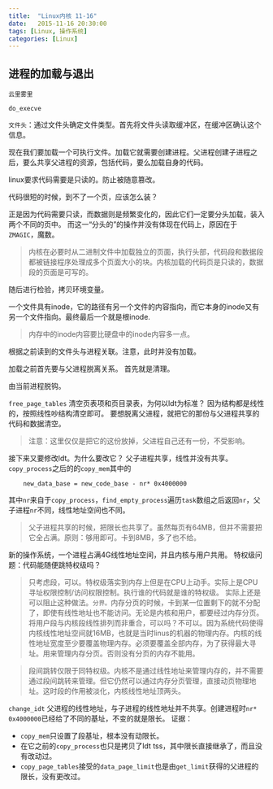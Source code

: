 ```yaml
---
title:  "Linux内核 11-16"
date:   2015-11-16 20:30:00
tags: [Linux, 操作系统]
categories: [Linux]
---
```


## 进程的加载与退出

`云里雾里`

`do_execve`

`文件头`：通过文件头确定文件类型。首先将文件头读取缓冲区，在缓冲区确认这个信息。

现在我们要加载一个可执行文件。加载它就需要创建进程。父进程创建子进程之后，要么共享父进程的资源，包括代码，要么加载自身的代码。

linux要求代码需要是只读的。防止被随意篡改。

代码很短的时候，到不了一个页，应该怎么装？

正是因为代码需要只读，而数据则是频繁变化的，因此它们一定要分头加载，装入两个不同的页中。
而这一“分头的”的操作并没有体现在代码上，原因在于`ZMAGIC`，魔数。

>内核在必要时从二进制文件中加载独立的页面，执行头部，代码段和数据段都被链接程序处理成多个页面大小的块。内核加载的代码页是只读的，数据段的页面是可写的。

随后进行检验，拷贝环境变量。

一个文件具有inode，它的路径有另一个文件的内容指向，而它本身的inode又有另一个文件指向。最终最后一个就是根inode.

>内存中的inode内容要比硬盘中的inode内容多一点。

根据之前读到的文件头与进程关联。注意，此时并没有加载。

加载之前首先要与父进程脱离关系。
首先就是清理。

由当前进程脱钩。

`free_page_tables`
清空页表项和页目录表，为何以ldt为标准？
因为结构都是线性的，按照线性吵结构清空即可。
要想脱离父进程，就把它的那份与父进程共享的代码和数据清空。
>注意：这里仅仅是把它的这份放掉，父进程自己还有一份，不受影响。

接下来又要修改ldt。为什么要改它？
父子进程共享，线性并没有共享。
`copy_process`之后的的`copy_mem`其中的
```
    new_data_base = new_code_base - nr* 0x4000000
```
其中`nr`来自于`copy_process`，`find_empty_process`遍历`task`数组之后返回`nr`，父子进程`nr`不同，线性地址空间也不同。
>父子进程共享的时候，把限长也共享了。虽然每页有64MB，但并不需要把它全占满。原则：够用即可。卡到8MB，多了也不给。

新的操作系统，一个进程占满4G线性地址空间，并且内核与用户共用。
特权级问题：代码能随便跳特权级吗？
>只考虑段，可以。特权级落实到内存上但是在CPU上动手。实际上是CPU寻址权限控制/访问权限控制。执行谁的代码就是谁的特权级。
>实际上还是可以阻止这种做法。`分界。`内存分页的时候，卡到某一位置剩下的就不分配了，即使有线性地址也不能访问。无论是内核和用户，都要经过内存分页。
将用户段与内核段线性排列而非重合，可以吗？不可以。因为系统代码使得内核线性地址空间就16MB，也就是当时linus的机器的物理内存。内核的线性地址宽度至少要覆盖物理内存。必须要覆盖全部内存，为了获得最大寻址。用来管理内存分页。否则没有分页的内存不能用。

>段间跳转仅限于同特权级。内核不是通过线性地址来管理内存的，并不需要通过段间跳转来管理。但它仍然可以通过内存分页管理，直接动页物理地址。这时段的作用被淡化，内核线性地址顶两头。

`change_idt`
父进程的线性地址，与子进程的线性地址并不共享。创建进程时`nr* 0x4000000`已经给了不同的基址，不变的就是限长。
证据：

*  `copy_mem`只设置了段基址，根本没有动限长。
*  在它之前的`copy_process`也只是拷贝了ldt tss，其中限长直接继承了，而且没有改动过。
*  `copy_page_tables`接受的`data_page_limit`也是由`get_limit`获得的父进程的限长，没有更改过。



